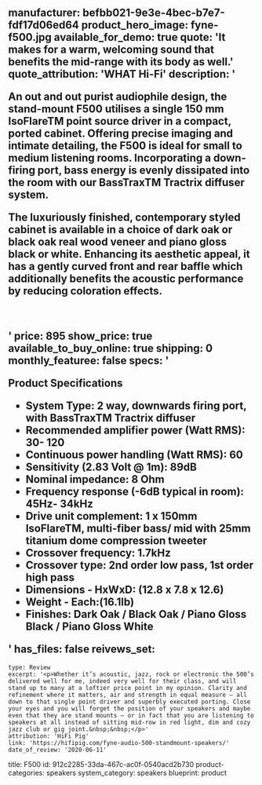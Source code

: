 manufacturer: befbb021-9e3e-4bec-b7e7-fdf17d06ed64
product_hero_image: fyne-f500.jpg
available_for_demo: true
quote: 'It makes for a warm, welcoming sound that benefits the mid-range with its body as well.'
quote_attribution: 'WHAT Hi-Fi'
description: '<p>An out and out purist audiophile design, the stand-mount F500 utilises a single 150 mm IsoFlareTM point source driver in a compact, ported cabinet. Offering precise imaging and intimate detailing, the F500 is ideal for small to medium listening rooms. Incorporating a down-firing port, bass energy is evenly dissipated into the room with our BassTraxTM Tractrix diffuser system.</p><p>The luxuriously finished, contemporary styled cabinet is available in a choice of dark oak or black oak real wood veneer and piano gloss black or white. Enhancing its aesthetic appeal, it has a gently curved front and rear baffle which additionally benefits the acoustic performance by reducing coloration effects.</p><p><br></p>'
price: 895
show_price: true
available_to_buy_online: true
shipping: 0
monthly_featuree: false
specs: '<p>Product Specifications<br></p><ul><li>System Type: 2 way, downwards firing port, with BassTraxTM Tractrix diffuser</li><li>Recommended amplifier power (Watt RMS): 30- 120</li><li>Continuous power handling (Watt RMS): 60</li><li>Sensitivity (2.83 Volt @ 1m): 89dB</li><li>Nominal impedance: 8 Ohm</li><li>Frequency response (-6dB typical in room): 45Hz- 34kHz</li><li>Drive unit complement: 1 x 150mm IsoFlareTM, multi-fiber bass/ mid with 25mm titanium dome compression tweeter</li><li>Crossover frequency: 1.7kHz</li><li>Crossover type: 2nd order low pass, 1st order high pass</li><li>Dimensions - HxWxD: (12.8 x 7.8 x 12.6)</li><li>Weight - Each:(16.1lb)</li><li>Finishes: Dark Oak / Black Oak / Piano Gloss Black / Piano Gloss White</li></ul>'
has_files: false
reivews_set:
  -
    type: Review
    excerpt: '<p>Whether it’s acoustic, jazz, rock or electronic the 500’s delivered well for me, indeed very well for their class, and will stand up to many at a loftier price point in my opinion. Clarity and refinement where it matters, air and strength in equal measure – all down to that single point driver and superbly executed porting. Close your eyes and you will forget the position of your speakers and maybe even that they are stand mounts – or in fact that you are listening to speakers at all instead of sitting mid-row in red light, dim and cozy jazz club or gig joint.&nbsp;&nbsp;</p>'
    attribution: 'HiFi Pig'
    link: 'https://hifipig.com/fyne-audio-500-standmount-speakers/'
    date_of_review: '2020-06-11'
title: F500
id: 912c2285-33da-467c-ac0f-0540acd2b730
product-categories: speakers
system_category: speakers
blueprint: product
